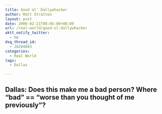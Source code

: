```yaml
---
title: Good ol’ Dallywhacker
author: Matt Stratton
layout: post
date: 2006-02-21T08:05:00+00:00
url: /real-world/good-ol-dallywhacker
aktt_notify_twitter:
  - no
dsq_thread_id:
  - 28204043
categories:
  - Real World
tags:
  - Dallas

---
```

## **Dallas:** Does this make me a bad person? Where &#8220;bad&#8221; == &#8220;worse than you thought of me previously&#8221;?